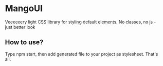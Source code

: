 # MangoUI
Veeeeeery light CSS library for styling default elements. No classes, no js - just better look

## How to use?
Type npm start, then add generated file to your project as stylesheet.
That's all.
